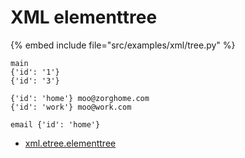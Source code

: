 # XML elementtree

{% embed include file="src/examples/xml/tree.py" %}

```
main
{'id': '1'}
{'id': '3'}

{'id': 'home'} moo@zorghome.com
{'id': 'work'} moo@work.com

email {'id': 'home'}
```

* [xml.etree.elementtree](http://docs.python.org/library/xml.etree.elementtree.html)



